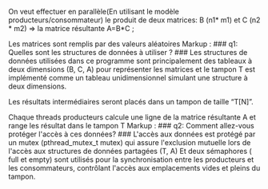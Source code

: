 On veut effectuer en parallèle(En utilisant le modèle producteurs/consommateur) le produit de deux matrices: 
B (n1* m1)  et C (n2 * m2) ⇒ la matrice résultante A=B*C ;

Les matrices sont remplis par des valeurs aléatoires
Markup :  ### q1: Quelles sont les structures de données à utiliser ? ###
Les structures de données utilisées dans ce programme sont principalement des tableaux à deux dimensions (B, C, A) pour représenter les matrices et le tampon T est implémenté comme un tableau unidimensionnel simulant une structure à deux dimensions.

Les résultats intermédiaires seront placés dans un tampon de taille “T[N]”.

Chaque threads producteurs calcule une ligne de la matrice résultante A et range les résultat dans le tampon T
Markup :  ### q2: Comment allez-vous protéger l'accès à ces données? ###
L'accès aux données est protégé par un mutex (pthread_mutex_t mutex) qui assure l'exclusion mutuelle lors de l'accès aux structures de données partagées (T, A) Et deux sémaphores ( full et empty) sont utilisés pour la synchronisation entre les producteurs et les consommateurs, contrôlant l'accès aux emplacements vides et pleins du tampon.
